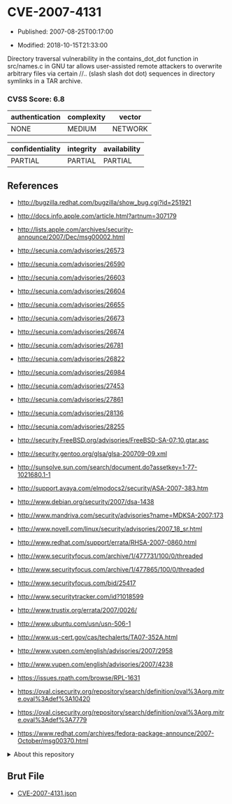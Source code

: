 # CVE-2007-4131

- Published: 2007-08-25T00:17:00

- Modified: 2018-10-15T21:33:00

Directory traversal vulnerability in the contains_dot_dot function in src/names.c in GNU tar allows user-assisted remote attackers to overwrite arbitrary files via certain //.. (slash slash dot dot) sequences in directory symlinks in a TAR archive.

### CVSS Score: **6.8**

| authentication | complexity | vector |
| --- | --- | --- |
| NONE | MEDIUM | NETWORK |

| confidentiality | integrity | availability |
| --- | --- | --- |
| PARTIAL | PARTIAL | PARTIAL |

## References

* http://bugzilla.redhat.com/bugzilla/show_bug.cgi?id=251921

* http://docs.info.apple.com/article.html?artnum=307179

* http://lists.apple.com/archives/security-announce/2007/Dec/msg00002.html

* http://secunia.com/advisories/26573

* http://secunia.com/advisories/26590

* http://secunia.com/advisories/26603

* http://secunia.com/advisories/26604

* http://secunia.com/advisories/26655

* http://secunia.com/advisories/26673

* http://secunia.com/advisories/26674

* http://secunia.com/advisories/26781

* http://secunia.com/advisories/26822

* http://secunia.com/advisories/26984

* http://secunia.com/advisories/27453

* http://secunia.com/advisories/27861

* http://secunia.com/advisories/28136

* http://secunia.com/advisories/28255

* http://security.FreeBSD.org/advisories/FreeBSD-SA-07:10.gtar.asc

* http://security.gentoo.org/glsa/glsa-200709-09.xml

* http://sunsolve.sun.com/search/document.do?assetkey=1-77-1021680.1-1

* http://support.avaya.com/elmodocs2/security/ASA-2007-383.htm

* http://www.debian.org/security/2007/dsa-1438

* http://www.mandriva.com/security/advisories?name=MDKSA-2007:173

* http://www.novell.com/linux/security/advisories/2007_18_sr.html

* http://www.redhat.com/support/errata/RHSA-2007-0860.html

* http://www.securityfocus.com/archive/1/477731/100/0/threaded

* http://www.securityfocus.com/archive/1/477865/100/0/threaded

* http://www.securityfocus.com/bid/25417

* http://www.securitytracker.com/id?1018599

* http://www.trustix.org/errata/2007/0026/

* http://www.ubuntu.com/usn/usn-506-1

* http://www.us-cert.gov/cas/techalerts/TA07-352A.html

* http://www.vupen.com/english/advisories/2007/2958

* http://www.vupen.com/english/advisories/2007/4238

* https://issues.rpath.com/browse/RPL-1631

* https://oval.cisecurity.org/repository/search/definition/oval%3Aorg.mitre.oval%3Adef%3A10420

* https://oval.cisecurity.org/repository/search/definition/oval%3Aorg.mitre.oval%3Adef%3A7779

* https://www.redhat.com/archives/fedora-package-announce/2007-October/msg00370.html

<details>
<summary>About this repository</summary> 

  This repository is part of the project [Live Hack CVE](https://github.com/Live-Hack-CVE). Main website can be found [www.live-hack.org](https://www.live-hack.org) 
  
  Made by [Sn0wAlice](https://github.com/Sn0wAlice) for the people that care about security and need to have a feed of the latest CVEs. Hope you enjoy it, don't forget to star the repo and follow me on [Twitter](https://twitter.com/Sn0wAlice) and [Github](https://github.com/Sn0wAlice). And that is my [personnal website](https://www.alice-snow.me/)

  - [Home Page](https://github.com/Live-Hack-CVE)
  - [Framework](https://github.com/Live-Hack-CVE/cve-framework)
  - [CVE database](https://github.com/Live-Hack-CVE/full_database)
  - [Changelog](https://github.com/Live-Hack-CVE/Changelog)
</details>

## Brut File

* [CVE-2007-4131.json](https://raw.githubusercontent.com/Live-Hack-CVE/full_database/main/cves/2007/CVE-2007-4131.json)

